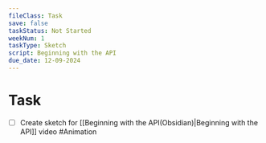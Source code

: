 ```yaml
---
fileClass: Task
save: false
taskStatus: Not Started
weekNum: 1
taskType: Sketch
script: Beginning with the API
due_date: 12-09-2024
---
```



# Task

- [ ] Create sketch for [[Beginning with the API(Obsidian)|Beginning with the API]] video #Animation